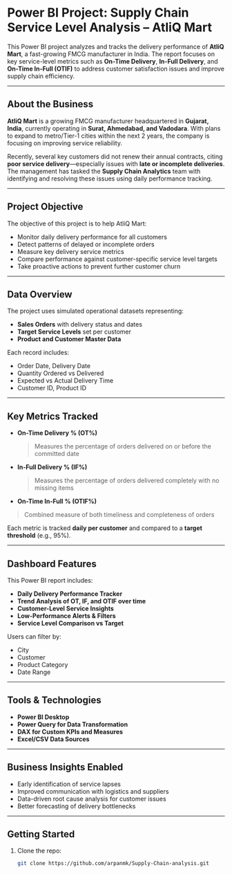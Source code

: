 # Power BI Project: Supply Chain Service Level Analysis – AtliQ Mart

This Power BI project analyzes and tracks the delivery performance of **AtliQ Mart**, a fast-growing FMCG manufacturer in India. The report focuses on key service-level metrics such as **On-Time Delivery**, **In-Full Delivery**, and **On-Time In-Full (OTIF)** to address customer satisfaction issues and improve supply chain efficiency.

---

## About the Business

**AtliQ Mart** is a growing FMCG manufacturer headquartered in **Gujarat, India**, currently operating in **Surat, Ahmedabad, and Vadodara**. With plans to expand to metro/Tier-1 cities within the next 2 years, the company is focusing on improving service reliability.

Recently, several key customers did not renew their annual contracts, citing **poor service delivery**—especially issues with **late or incomplete deliveries**. The management has tasked the **Supply Chain Analytics** team with identifying and resolving these issues using daily performance tracking.

---

## Project Objective

The objective of this project is to help AtliQ Mart:

- Monitor daily delivery performance for all customers
- Detect patterns of delayed or incomplete orders
- Measure key delivery service metrics
- Compare performance against customer-specific service level targets
- Take proactive actions to prevent further customer churn

---

## Data Overview

The project uses simulated operational datasets representing:

- **Sales Orders** with delivery status and dates
- **Target Service Levels** set per customer
- **Product and Customer Master Data**

Each record includes:
- Order Date, Delivery Date
- Quantity Ordered vs Delivered
- Expected vs Actual Delivery Time
- Customer ID, Product ID

---

## Key Metrics Tracked

- **On-Time Delivery % (OT%)**
  > Measures the percentage of orders delivered on or before the committed date

- **In-Full Delivery % (IF%)**
  > Measures the percentage of orders delivered completely with no missing items

-  **On-Time In-Full % (OTIF%)**
  > Combined measure of both timeliness and completeness of orders

Each metric is tracked **daily per customer** and compared to a **target threshold** (e.g., 95%).

---

## Dashboard Features

This Power BI report includes:

- **Daily Delivery Performance Tracker**
- **Trend Analysis of OT, IF, and OTIF over time**
- **Customer-Level Service Insights**
- **Low-Performance Alerts & Filters**
- **Service Level Comparison vs Target**

Users can filter by:
- City
- Customer
- Product Category
- Date Range

---

## Tools & Technologies

- **Power BI Desktop**
- **Power Query for Data Transformation**
- **DAX for Custom KPIs and Measures**
- **Excel/CSV Data Sources**

---

## Business Insights Enabled

- Early identification of service lapses
- Improved communication with logistics and suppliers
- Data-driven root cause analysis for customer issues
- Better forecasting of delivery bottlenecks

---

## Getting Started

1. Clone the repo:
   ```bash
   git clone https://github.com/arpanmk/Supply-Chain-analysis.git
